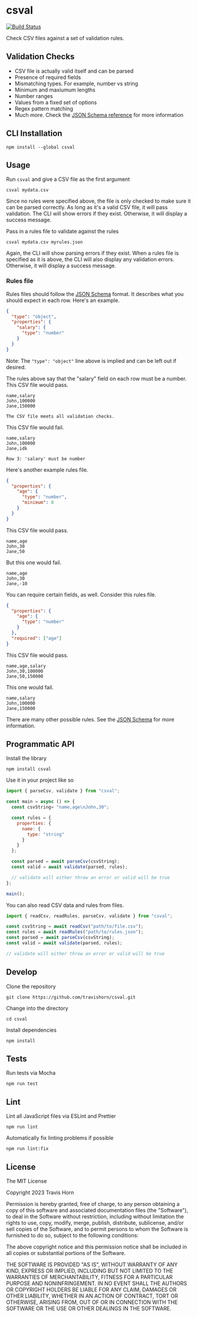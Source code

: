 # csval

[![Build Status](https://travis-ci.org/travishorn/csval.svg?branch=master)](https://travis-ci.org/travishorn/csval)

Check CSV files against a set of validation rules.

## Validation Checks

- CSV file is actually valid itself and can be parsed
- Presence of required fields
- Mismatching types. For example, number vs string
- Minimum and maxiumum lengths
- Number ranges
- Values from a fixed set of options
- Regex pattern matching
- Much more. Check the [JSON Schema
  reference](https://ajv.js.org/json-schema.html) for more information

## CLI Installation

```
npm install --global csval
```

## Usage

Run `csval` and give a CSV file as the first argument

```
csval mydata.csv
```

Since no rules were specified above, the file is only checked to make sure it
can be parsed correctly. As long as it's a valid CSV file, it will pass
validation. The CLI will show errors if they exist. Otherwise, it will display
a success message.

Pass in a rules file to validate against the rules

```
csval mydata.csv myrules.json
```

Again, the CLI will show parsing errors if they exist. When a rules file is
specified as it is above, the CLI will also display any validation errors.
Otherwise, it will display a success message.

### Rules file

Rules files should follow the [JSON Schema](https://ajv.js.org/json-schema.html)
format. It describes what you should expect in each row. Here's an example.

```json
{
  "type": "object",
  "properties": {
    "salary": {
      "type": "number"
    }
  }
}
```

Note: The `"type": "object"` line above is implied and can be left out if
desired.

The rules above say that the "salary" field on each row must be a number. This
CSV file would pass.

```
name,salary
John,100000
Jane,150000
```

```
The CSV file meets all validation checks.
```

This CSV file would fail.

```
name,salary
John,100000
Jane,idk
```

```
Row 3: 'salary' must be number
```

Here's another example rules file.

```json
{
  "properties": {
    "age": {
      "type": "number",
      "minimum": 0
    }
  }
}
```

This CSV file would pass.

```
name,age
John,30
Jane,50
```

But this one would fail.

```
name,age
John,30
Jane,-10
```

You can require certain fields, as well. Consider this rules file.

```json
{
  "properties": {
    "age": {
      "type": "number"
    }
  },
  "required": ["age"]
}
```

This CSV file would pass.

```
name,age,salary
John,30,100000
Jane,50,150000
```

This one would fail.

```
name,salary
John,100000
Jane,150000
```

There are many other possible rules. See the [JSON
Schema](https://ajv.js.org/json-schema.html) for more information.

## Programmatic API

Install the library

```
npm install csval
```

Use it in your project like so

```javascript
import { parseCsv, validate } from "csval";

const main = async () => {
  const csvString= "name,age\nJohn,30";

  const rules = {
    properties: {
      name: {
        type: "string"
      }
    }
  };

  const parsed = await parseCsv(csvString);
  const valid = await validate(parsed, rules);

  // validate will either throw an error or valid will be true
};

main();
```

You can also read CSV data and rules from files.

```javascript
import { readCsv, readRules, parseCsv, validate } from "csval";

const csvString = await readCsv("path/to/file.csv");
const rules = await readRules("path/to/rules.json");
const parsed = await parseCsv(csvString);
const valid = await validate(parsed, rules);

// validate will either throw an error or valid will be true
```

## Develop

Clone the repository

```
git clone https://github.com/travishorn/csval.git
```

Change into the directory

```
cd csval
```

Install dependencies

```
npm install
```

## Tests

Run tests via Mocha

```
npm run test
```

## Lint

Lint all JavaScript files via ESLint and Prettier

```
npm run lint
```

Automatically fix linting problems if possible

```
npm run lint:fix
```

## License

The MIT License

Copyright 2023 Travis Horn

Permission is hereby granted, free of charge, to any person obtaining a copy of
this software and associated documentation files (the "Software"), to deal in
the Software without restriction, including without limitation the rights to
use, copy, modify, merge, publish, distribute, sublicense, and/or sell copies of
the Software, and to permit persons to whom the Software is furnished to do so,
subject to the following conditions:

The above copyright notice and this permission notice shall be included in all
copies or substantial portions of the Software.

THE SOFTWARE IS PROVIDED "AS IS", WITHOUT WARRANTY OF ANY KIND, EXPRESS OR
IMPLIED, INCLUDING BUT NOT LIMITED TO THE WARRANTIES OF MERCHANTABILITY, FITNESS
FOR A PARTICULAR PURPOSE AND NONINFRINGEMENT. IN NO EVENT SHALL THE AUTHORS OR
COPYRIGHT HOLDERS BE LIABLE FOR ANY CLAIM, DAMAGES OR OTHER LIABILITY, WHETHER
IN AN ACTION OF CONTRACT, TORT OR OTHERWISE, ARISING FROM, OUT OF OR IN
CONNECTION WITH THE SOFTWARE OR THE USE OR OTHER DEALINGS IN THE SOFTWARE.
